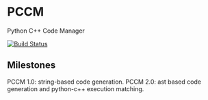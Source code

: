 # PCCM
Python C++ Code Manager

[![Build Status](https://github.com/FindDefinition/PCCM/workflows/build/badge.svg)](https://github.com/FindDefinition/PCCM/actions?query=workflow%3Abuild)

## Milestones

PCCM 1.0: string-based code generation.
PCCM 2.0: ast based code generation and python-c++ execution matching.